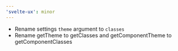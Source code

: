 ```yaml
---
'svelte-ux': minor
---
```


- Rename settings `theme` argument to `classes`
- Rename getTheme to getClasses and getComponentTheme to getComponentClasses

